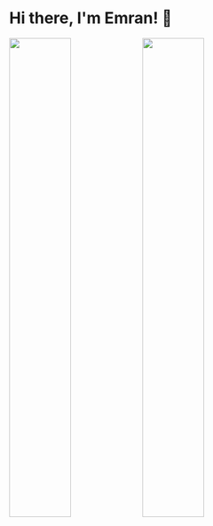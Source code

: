 # Hi there, I'm Emran! 👋

<img align="left" width="47%" src="https://github-readme-stats.vercel.app/api?username=emranhossen26&=true&theme=radical" />


<img align="left" width="47%" src="https://github-readme-stats.vercel.app/api/top-langs/?username=emranhossen26&layout=compact" />


